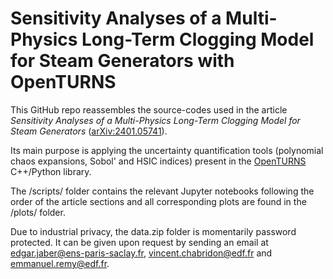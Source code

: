 # Sensitivity Analyses of a Multi-Physics Long-Term Clogging Model for Steam Generators with OpenTURNS

This GitHub repo reassembles the source-codes used in the article *Sensitivity Analyses of a Multi-Physics Long-Term Clogging Model for Steam Generators* ([arXiv:2401.05741](https://arxiv.org/pdf/2401.05741.pdf)). 

Its main purpose is applying the uncertainty quantification tools (polynomial chaos expansions, Sobol' and HSIC indices) present in the [OpenTURNS](http://openturns.github.io/openturns/latest/contents.html) C++/Python library.

The /scripts/ folder contains the relevant Jupyter notebooks following the order of the article sections and all corresponding plots are found in the /plots/ folder.

Due to industrial privacy, the data.zip folder is momentarily password protected. It can be given upon request by sending an email at edgar.jaber@ens-paris-saclay.fr, vincent.chabridon@edf.fr and emmanuel.remy@edf.fr.
